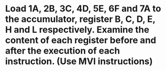 # Load 1A, 2B, 3C, 4D, 5E, 6F and 7A to the accumulator, register B, C, D, E, H and L respectively. Examine the content of each register before and after the execution of each instruction. (Use MVI instructions)

